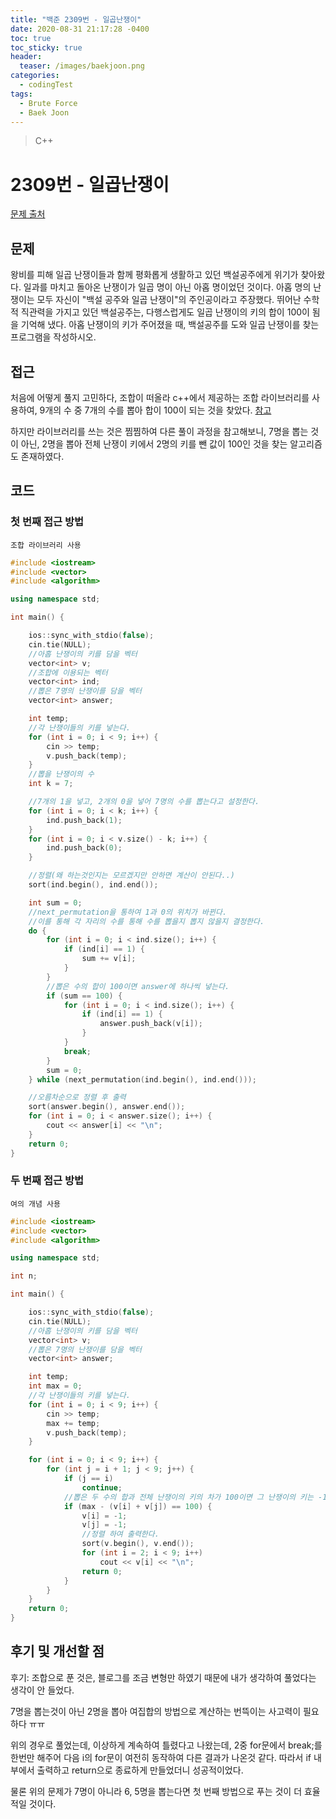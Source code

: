 ```yaml
---
title: "백준 2309번 - 일곱난쟁이"
date: 2020-08-31 21:17:28 -0400
toc: true
toc_sticky: true
header:
  teaser: /images/baekjoon.png
categories: 
  - codingTest
tags:
  - Brute Force
  - Baek Joon
---
```


> C++ 

2309번 - 일곱난쟁이
=============
 
[문제 출처](https://www.acmicpc.net/problem/2309)
## 문제
왕비를 피해 일곱 난쟁이들과 함께 평화롭게 생활하고 있던 백설공주에게 위기가 찾아왔다.
일과를 마치고 돌아온 난쟁이가 일곱 명이 아닌 아홉 명이었던 것이다.
아홉 명의 난쟁이는 모두 자신이 "백설 공주와 일곱 난쟁이"의 주인공이라고 주장했다.
뛰어난 수학적 직관력을 가지고 있던 백설공주는, 다행스럽게도 일곱 난쟁이의 키의 합이 100이 됨을 기억해 냈다.
아홉 난쟁이의 키가 주어졌을 때, 백설공주를 도와 일곱 난쟁이를 찾는 프로그램을 작성하시오.

## 접근  
처음에 어떻게 풀지 고민하다, 조합이 떠올라 c++에서 제공하는 조합 라이브러리를 사용하여,
9개의 수 중 7개의 수를 뽑아 합이 100이 되는 것을 찾았다.
[참고](https://twpower.github.io/90-combination-by-using-next_permutation)

하지만 라이브러리를 쓰는 것은 찜찜하여 다른 풀이 과정을 참고해보니, 7명을 뽑는 것이 아닌,
2명을 뽑아 전체 난쟁이 키에서 2명의 키를 뺀 값이 100인 것을 찾는 알고리즘도 존재하였다.

## 코드 
### 첫 번째 접근 방법
`조합 라이브러리 사용`
```c++
#include <iostream>
#include <vector>
#include <algorithm>

using namespace std;

int main() {

	ios::sync_with_stdio(false);
	cin.tie(NULL);
	//아홉 난쟁이의 키를 담을 벡터
	vector<int> v;
	//조합에 이용되는 벡터
	vector<int> ind;
	//뽑은 7명의 난쟁이를 담을 벡터
	vector<int> answer;

	int temp;
	//각 난쟁이들의 키를 넣는다.
	for (int i = 0; i < 9; i++) {
		cin >> temp;
		v.push_back(temp);
	}
	//뽑을 난쟁이의 수
	int k = 7;

	//7개의 1을 넣고, 2개의 0을 넣어 7명의 수를 뽑는다고 설정한다.
	for (int i = 0; i < k; i++) {
		ind.push_back(1);
	}
	for (int i = 0; i < v.size() - k; i++) {
		ind.push_back(0);
	}

	//정렬(왜 하는것인지는 모르겠지만 안하면 계산이 안된다..)
	sort(ind.begin(), ind.end());

	int sum = 0;
	//next_permutation을 통하여 1과 0의 위치가 바뀐다. 
	//이를 통해 각 자리의 수를 통해 수를 뽑을지 뽑지 않을지 결정한다.
	do {
		for (int i = 0; i < ind.size(); i++) {
			if (ind[i] == 1) {
				sum += v[i];
			}
		}
		//뽑은 수의 합이 100이면 answer에 하나씩 넣는다.
		if (sum == 100) {
			for (int i = 0; i < ind.size(); i++) {
				if (ind[i] == 1) {
					answer.push_back(v[i]);
				}
			}
			break;
		}
		sum = 0;
	} while (next_permutation(ind.begin(), ind.end()));

	//오름차순으로 정렬 후 출력
	sort(answer.begin(), answer.end());
	for (int i = 0; i < answer.size(); i++) {
		cout << answer[i] << "\n";
	}
	return 0;
}
```
### 두 번째 접근 방법
`여의 개념 사용`
```c++
#include <iostream>
#include <vector>
#include <algorithm>

using namespace std;

int n;

int main() {

	ios::sync_with_stdio(false);
	cin.tie(NULL);
	//아홉 난쟁이의 키를 담을 벡터
	vector<int> v;
	//뽑은 7명의 난쟁이를 담을 벡터
	vector<int> answer;

	int temp;
	int max = 0;
	//각 난쟁이들의 키를 넣는다.
	for (int i = 0; i < 9; i++) {
		cin >> temp;
		max += temp;
		v.push_back(temp);
	}

	for (int i = 0; i < 9; i++) {
		for (int j = i + 1; j < 9; j++) {
			if (j == i)
				continue;
			//뽑은 두 수의 합과 전체 난쟁이의 키의 차가 100이면 그 난쟁이의 키는 -1로 변경하여 제외한다.
			if (max - (v[i] + v[j]) == 100) {
				v[i] = -1;
				v[j] = -1;
				//정렬 하여 출력한다.
				sort(v.begin(), v.end());
				for (int i = 2; i < 9; i++)
					cout << v[i] << "\n";
				return 0;
			}
		}
	}
	return 0;
}

```

## 후기 및 개선할 점

후기:
조합으로 푼 것은, 블로그를 조금 변형만 하였기 때문에 내가 생각하여 풀었다는 생각이 안 들었다.

7명을 뽑는것이 아닌 2명을 뽑아 여집합의 방법으로 계산하는 번뜩이는 사고력이 필요하다 ㅠㅠ

위의 경우로 풀었는데, 이상하게 계속하여 틀렸다고 나왔는데,
2중 for문에서 break;를 한번만 해주어 다음 i의 for문이 여전히 동작하여 다른 결과가 나온것 같다.
따라서 if 내부에서 출력하고 return으로 종료하게 만들었더니 성공적이었다.

물론 위의 문제가 7명이 아니라 6, 5명을 뽑는다면 첫 번째 방법으로 푸는 것이 더 효율적일 것이다.

